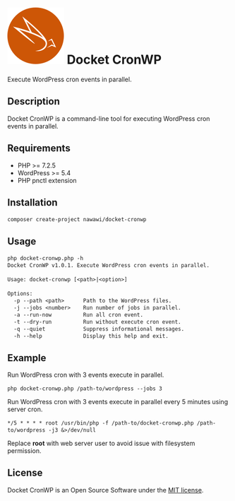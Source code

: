 # ![Docket CronWP](./.docketcache.com/icon-128x128.png) Docket CronWP

Execute WordPress cron events in parallel.

## Description

Docket CronWP is a command-line tool for executing WordPress cron events in parallel.

## Requirements

- PHP >= 7.2.5
- WordPress >= 5.4
- PHP pnctl extension

## Installation
```
composer create-project nawawi/docket-cronwp
```
## Usage
```
php docket-cronwp.php -h
Docket CronWP v1.0.1. Execute WordPress cron events in parallel.

Usage: docket-cronwp [<path>|<option>]

Options:
  -p --path <path>      Path to the WordPress files.
  -j --jobs <number>    Run number of jobs in parallel.
  -a --run-now          Run all cron event.
  -t --dry-run          Run without execute cron event.
  -q --quiet            Suppress informational messages.
  -h --help             Display this help and exit.

```

## Example
Run WordPress cron with 3 events execute in parallel.
```
php docket-cronwp.php /path-to/wordpress --jobs 3
```
Run WordPress cron with 3 events execute in parallel every 5 minutes using server cron.  
```
*/5 * * * * root /usr/bin/php -f /path-to/docket-cronwp.php /path-to/wordpress -j3 &>/dev/null
```
Replace **root** with web server user to avoid issue with filesystem permission.

## License

Docket CronWP is an Open Source Software under the [MIT license](https://github.com/nawawi/docket-cache/blob/master/LICENSE.txt).

